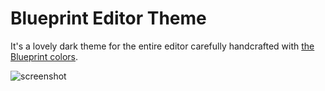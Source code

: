 # Blueprint Editor Theme

It's a lovely dark theme for the entire editor carefully handcrafted with [the Blueprint colors](http://blueprintjs.com/docs/#core/colors).

![screenshot](editor-screenshot.png)
